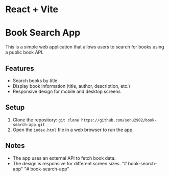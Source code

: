 # React + Vite

# Book Search App

This is a simple web application that allows users to search for books using a public book API.

## Features
- Search books by title
- Display book information (title, author, description, etc.)
- Responsive design for mobile and desktop screens

## Setup
1. Clone the repository: `git clone https://github.com/sonu2902/book-search-app.git`
2. Open the `index.html` file in a web browser to run the app.

## Notes
- The app uses an external API to fetch book data.
- The design is responsive for different screen sizes.
"# book-search-app" 
"# book-search-app" 
